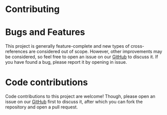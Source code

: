 # Contributing

# Bugs and Features

This project is generally feature-complete and new types of cross-references are considered out of 
scope. However, other improvements may be considered, so feel free to open an issue on our 
[GitHub](https://github.com/pace-neutrons/inline_reference/issues) to discuss it. If you have found
a bug, please report it by opening in issue.

# Code contributions

Code contributions to this project are welcome! Though, please open an issue on our 
[GitHub](https://github.com/pace-neutrons/inline_reference/issues) first to discuss it, after which
you can fork the repository and open a pull request.
